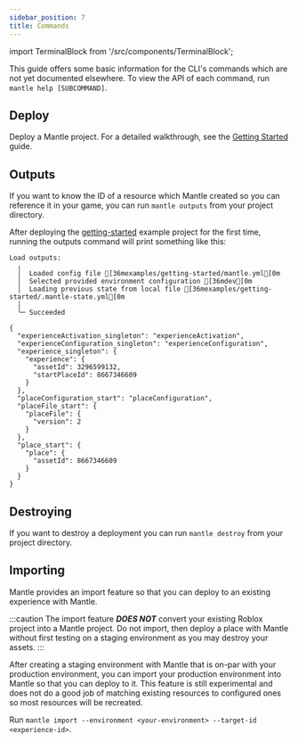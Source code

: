 ```yaml
---
sidebar_position: 7
title: Commands
---
```


import TerminalBlock from '/src/components/TerminalBlock';

This guide offers some basic information for the CLI's commands which are not yet documented
elsewhere. To view the API of each command, run `mantle help [SUBCOMMAND]`.

## Deploy

Deploy a Mantle project. For a detailed walkthrough, see the [Getting
Started](/docs/getting-started#deploy-your-first-project) guide.

## Outputs

If you want to know the ID of a resource which Mantle created so you can reference it in your game,
you can run `mantle outputs` from your project directory.

After deploying the
[getting-started](https://github.com/blake-mealey/mantle-examples/tree/main/examples/getting-started)
example project for the first time, running the outputs command will print something like this:

<TerminalBlock title="mantle deploy">

    Load outputs:
      ╷
      │  Loaded config file [36mexamples/getting-started/mantle.yml[0m
      │  Selected provided environment configuration [36mdev[0m
      │  Loading previous state from local file [36mexamples/getting-started/.mantle-state.yml[0m
      │
      ╰─ Succeeded

    {
      "experienceActivation_singleton": "experienceActivation",
      "experienceConfiguration_singleton": "experienceConfiguration",
      "experience_singleton": {
        "experience": {
          "assetId": 3296599132,
          "startPlaceId": 8667346609
        }
      },
      "placeConfiguration_start": "placeConfiguration",
      "placeFile_start": {
        "placeFile": {
          "version": 2
        }
      },
      "place_start": {
        "place": {
          "assetId": 8667346609
        }
      }
    }

</TerminalBlock>

## Destroying

If you want to destroy a deployment you can run `mantle destroy` from your project directory.

## Importing

Mantle provides an import feature so that you can deploy to an existing experience with Mantle.

:::caution
The import feature _**DOES NOT**_ convert your existing Roblox project into a Mantle project. Do not
import, then deploy a place with Mantle without first testing on a staging environment as you may
destroy your assets.
:::

After creating a staging environment with Mantle that is on-par with your production environment,
you can import your production environment into Mantle so that you can deploy to it. This feature is
still experimental and does not do a good job of matching existing resources to configured ones so
most resources will be recreated.

Run `mantle import --environment <your-environment> --target-id <experience-id>`.

